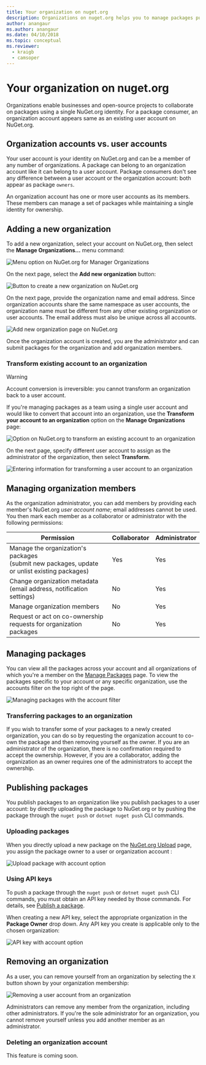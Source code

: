 ```yaml
---
title: Your organization on nuget.org
description: Organizations on nuget.org helps you to manage packages published by group or in a team, company environment.
author: anangaur
ms.author: anangaur
ms.date: 04/10/2018
ms.topic: conceptual
ms.reviewer: 
  - kraigb
  - camsoper
---
```


# Your organization on nuget.org

Organizations enable businesses and open-source projects to collaborate on packages using a single NuGet.org identity. For a package consumer, an organization account appears same as an existing user account on NuGet.org.

## Organization accounts vs. user accounts

Your user account is your identity on NuGet.org and can be a member of any number of organizations. A package can belong to an organization account like it can belong to a user account. Package consumers don't see any difference between a user account or the organization account: both appear as package `owners`.

An organization account has one or more user accounts as its members. These members can manage a set of packages while maintaining a single identity for ownership.

## Adding a new organization

To add a new organization, select your account on NuGet.org, then select the **Manage Organizations...** menu command:

![Menu option on NuGet.org for Manager Organizations](media/org-manage-option.png)

On the next page, select the **Add new organization** button:

![Button to create a new organization on NuGet.org](media/org-add-new-option.png)

On the next page, provide the organization name and email address. Since organization accounts share the same namespace as user accounts, the organization name must be different from any other existing organization or user accounts. The email address must also be unique across all accounts.

![Add new organization page on NuGet.org](media/org-add-new-page.png)

Once the organization account is created, you are the administrator and can submit packages for the organization and add organization members.

### Transform existing account to an organization

> [!Warning]
> Account conversion is irreversible: you cannot transform an organization back to a user account.

If you're managing packages as a team using a single user account and would like to convert that account into an organization, use the **Transform your account to an organization** option on the **Manage Organizations** page:

![Option on NuGet.org to transform an existing account to an organization](media/org-transform-option.png)

On the next page, specify different user account to assign as the administrator of the organization, then select **Transform**.

![Entering information for transforming a user account to an organization](media/org-transform-page.png)

## Managing organization members

As the organization administrator, you can add members by providing each member's NuGet.org *user account name*; email addresses cannot be used. You then mark each member as a collaborator or administrator with the following permissions:

| Permission | Collaborator | Administrator |
| --- | --- | --- |
| Manage the organization's packages<br/>(submit new packages, update or unlist existing packages) | Yes | Yes |
| Change organization metadata<br/>(email address, notification settings) | No | Yes |
| Manage organization members | No | Yes |
| Request or act on co-ownership requests for organization packages | No | Yes |

## Managing packages

You can view all the packages across your account and all organizations of which you're a member on the [Manage Packages](https://www.nuget.org/account/Packages) page. To view the packages specific to your account or any specific organization, use the accounts filter on the top right of the page.

![Managing packages with the account filter](media/org-manage-packages-option.png)

### Transferring packages to an organization
If you wish to transfer some of your packages to a newly created organization, you can do so by requesting the organization account to co-own the package and then removing yourself as the owner. If you are an administrator of the organization, there is no confirmation required to accept the ownership. However, if you are a collaborator, adding the organization as an owner requires one of the administrators to accept the ownership.

## Publishing packages

You publish packages to an organization like you publish packages to a user account: by directly uploading the package to NuGet.org or by pushing the package through the `nuget push` or `dotnet nuget push` CLI commands.

### Uploading packages

When you directly upload a new package on the [NuGet.org Upload](https://www.nuget.org/packages/manage/upload) page, you assign the package owner to a user or organization account :

![Upload package with account option](media/org-upload-option.png)

### Using API keys

To push a package through the `nuget push` or `dotnet nuget push` CLI commands, you must obtain an API key needed by those commands. For details, see [Publish a package](../quickstart/create-and-publish-a-package-using-visual-studio.md#publish-the-package).

When creating a new API key, select the appropriate organization in the **Package Owner** drop down. Any API key you create is applicable only to the chosen organization:

![API key with account option](media/org-apikey-option.png)

## Removing an organization

As a user, you can remove yourself from an organization by selecting the `X` button shown by your organization membership:

![Removing a user account from an organization](media/org-remove-self-option.png)

Administrators can remove any member from the organization, including other administrators. If you're the sole administrator for an organization, you cannot remove yourself unless you add another member as an administrator.

### Deleting an organization account

This feature is coming soon.
